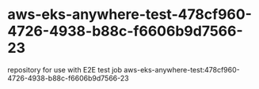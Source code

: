 # aws-eks-anywhere-test-478cf960-4726-4938-b88c-f6606b9d7566-23
repository for use with E2E test job aws-eks-anywhere-test:478cf960-4726-4938-b88c-f6606b9d7566-23
